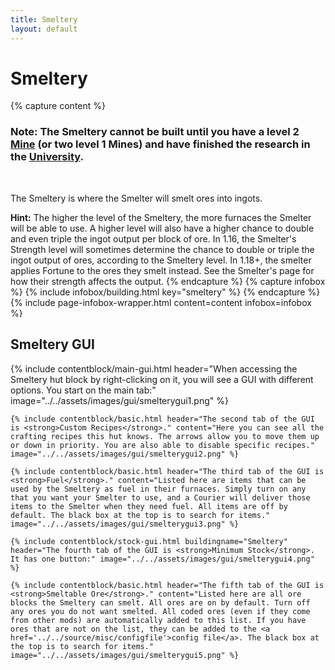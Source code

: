```yaml
---
title: Smeltery
layout: default
---
```

# Smeltery

{% capture content %}
### Note: The Smeltery cannot be built until you have a level 2 [Mine](../../source/buildings/mine) (or two level 1 Mines) and have finished the research in the [University](../../source/buildings/university).
<br>

The Smeltery is where the Smelter will smelt ores into ingots.

**Hint:** The higher the level of the Smeltery, the more furnaces the Smelter will be able to use. A higher level will also have a higher chance to double and even triple the ingot output per block of ore. In 1.16, the Smelter's Strength level will sometimes determine the chance to double or triple the ingot output of ores, according to the Smeltery level. In 1.18+, the smelter applies Fortune to the ores they smelt instead. See the Smelter's page for how their strength affects the output.
{% endcapture %}
{% capture infobox %}
{% include infobox/building.html key="smeltery" %}
{% endcapture %}
{% include page-infobox-wrapper.html content=content infobox=infobox %}

## Smeltery GUI

<div class="row">
  <div class="col">
    {% include contentblock/main-gui.html header="When accessing the Smeltery hut block by right-clicking on it, you will see a GUI with different options. You start on the main tab:" image="../../assets/images/gui/smelterygui1.png" %}

    {% include contentblock/basic.html header="The second tab of the GUI is <strong>Custom Recipes</strong>." content="Here you can see all the crafting recipes this hut knows. The arrows allow you to move them up or down in priority. You are also able to disable specific recipes." image="../../assets/images/gui/smelterygui2.png" %}

    {% include contentblock/basic.html header="The third tab of the GUI is <strong>Fuel</strong>." content="Listed here are items that can be used by the Smeltery as fuel in their furnaces. Simply turn on any that you want your Smelter to use, and a Courier will deliver those items to the Smelter when they need fuel. All items are off by default. The black box at the top is to search for items." image="../../assets/images/gui/smelterygui3.png" %}

    {% include contentblock/stock-gui.html buildingname="Smeltery" header="The fourth tab of the GUI is <strong>Minimum Stock</strong>. It has one button:" image="../../assets/images/gui/smelterygui4.png" %}

    {% include contentblock/basic.html header="The fifth tab of the GUI is <strong>Smeltable Ore</strong>." content="Listed here are all ore blocks the Smeltery can smelt. All ores are on by default. Turn off any ores you do not want smelted. All coded ores (even if they come from other mods) are automatically added to this list. If you have ores that are not on the list, they can be added to the <a href='../../source/misc/configfile'>config file</a>. The black box at the top is to search for items." image="../../assets/images/gui/smelterygui5.png" %}
  </div>
</div>

